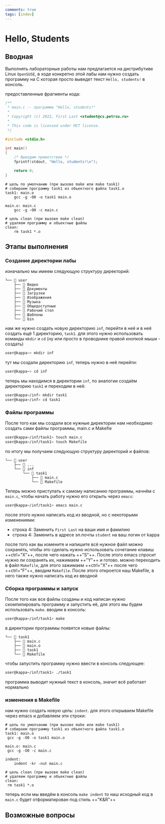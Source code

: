```yaml
---
comments: true
tags: [indev]
---
```


# Hello, Students

## Вводная

Выполнять лабораторные работы нам предлагается на дистрибутиве Linux `OpenSUSE`, в ходе конкретно этой лабы нам нужно создать программу на С которая просто выведет текст `Hello, students!` в консоль.

предоставленные фрагменты кода:

```C title="main.c" linenums="1" hl_lines="4"
/**
 * main.c -- программа "Hello, students!"
 *
 * Copyright (c) 2022, First Last <student@cs.petrsu.ru>
 *
 * This code is licensed under MIT license.
 */

#include <stdio.h>

int main()
{
    /* Выводим приветствие */
    fprintf(stdout, "Hello, students!\n");

    return 0;
}
```

```make title="Makefile" linenums="1"
# цель по умолчанию (при вызове make или make task1)
# собираем программу task1 из объектного файла task1.o
task1: main.o
    gcc -g -O0 -o task1 main.o

main.o: main.c
    gcc -g -O0 -c main.c

# цель clean (при вызове make clean)
# удаляем программу и объектные файлы
clean:
    rm task1 *.o
```

## Этапы выполнения

### Создание директории лабы

изначально мы имеем следующую структуру директорий:

```plaintext
└── 📁 user
    ├── 📁 Видео
    ├── 📁 Документы
    ├── 📁 Загрузки
    ├── 📁 Изображения
    ├── 📁 Музыка
    ├── 📁 Общедоступные
    ├── 📁 Рабочий стол
    ├── 📁 Шаблоны
    └── 📁 bin
```

нам же нужно создать новую директорию `inf`, перейти в неё и в неё создать ещё 1 директорию, `task1`. для этого нужно использовать команды `mkdir` и `cd` (ну или просто в проводнике правой кнопкой мыши - создать)

```bash
user@kappa~> mkdir inf
```

тут мы создали директорию `inf`, теперь нужно в неё перейти:

```bash
user@kappa~> cd inf
```

теперь мы находимся в директории `inf`, по аналогии создаём директорию `task1` и переходим в неё:

```bash
user@kappa~/inf> mkdir task1
user@kappa~/inf> cd task1
```

### Файлы программы

После того как мы создали все нужные директории нам необходимо создать сами файлы программы, main.c и Makefie

```bash
user@kappa~/inf/task1> touch main.c
user@kappa~/inf/task1> touch Makefile
```

по итогу мы получаем следующую структуру директорий и файлов:

```plaintext
└── 📁 user
    ├── 📁 ...
    └── 📁 inf
        └── 📁 task1
            ├── 📄 main.c
            └── 📄 Makefile

```

Теперь можно приступать к самому написанию программы, начнём с `main.c`, чтобы начать работу нужно его открыть через `emacs`:

```bash
user@kappa~/inf/task1> emacs main.c
```

после этого нужно написать код из вводной, но с некоторыми изменениями:

- строка 4: Заменить `First Last` на ваши имя и фамилию
- строка 4: Заменить в адресе эл.почты `student` на ваш логин от kappa

после того как вы измените и напишите всё нужное файл можно сохранять, чтобы это сделать нужно использовать сочетание клавиш ++ctrl+"X"++, после чего нажать ++"S"++. После этого emacs спросит нужно ли сохранять их, нажимаем ++"Y"++ и готово. можно переходить в файл `Makefile`, для этого зажимаем ++ctrl+"X"++ после чего ++ctrl+"F"++, вводим `Makefile`. После этого откроется наш Makefile, в него также нужно написать код из вводной

### Сборка программы и запуск

После того как все файлы созданы и код написан нужно скомпилировать программу и запустить её, для этого мы будем использовать `make`. вводим в консоль:

```bash
user@kappa~/inf/task1> make
```

в директории программы появятся новые файлы:

```plaintext
└── 📁 task1
    ├── 📄 main.c
    ├── 📄 main.o
    ├── 📄 task1
    └── 📄 Makefile
```

чтобы запустить программу нужно ввести в консоль следующее:

```bash
user@kappa~/inf/task1> ./task1
```

программа выводит нужный текст в консоль, значит всё работает нормально

### изменения в Makefile

нам нужно создать новую цель: `indent`. для этого открываем Makefile через emacs и добавляем эти строки:

```make title="Makefile" linenums="1" hl_lines="9 10"
# цель по умолчанию (при вызове make или make task1)
# собираем программу task1 из объектного файла task1.o
task1: main.o
 gcc -g -O0 -o task1 main.o

main.o: main.c
 gcc -g -O0 -c main.c

indent:
    indent -kr -nut main.c

# цель clean (при вызове make clean)
# удаляем программу и объектные файлы
clean:
 rm task1 *.o
```

теперь если мы введём в консоль `make indent` то наш исходный код в `main.c` будет отформатирован под стиль ++"K&R"++

## Возможные вопросы

